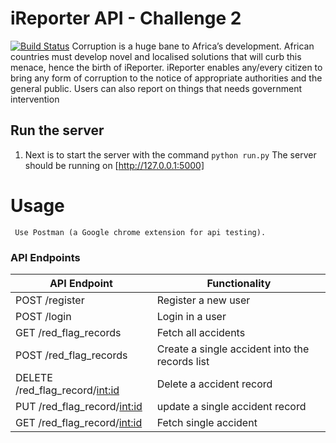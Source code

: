 # iReporter API - Challenge 2
[![Build Status](https://travis-ci.com/bafiam/iRepoter-api.svg?branch=develop)](https://travis-ci.com/bafiam/iRepoter-api)
Corruption is a huge bane to Africa’s development. African countries must develop novel and
localised solutions that will curb this menace, hence the birth of iReporter. iReporter enables
any/every citizen to bring any form of corruption to the notice of appropriate authorities and the
general public. Users can also report on things that needs government intervention

## Run the server
1. Next is to start the server with the command `python run.py`
       The server should be running on [http://127.0.0.1:5000]
       
# Usage
     Use Postman (a Google chrome extension for api testing).
     
### API Endpoints
| API Endpoint | Functionality |
| -----------  | ------------- |
| POST /register |  Register a new user |
| POST /login |  Login in a user |
| GET /red_flag_records |  Fetch all accidents |
| POST /red_flag_records |  Create a single accident into the records list|
| DELETE /red_flag_record/<int:id> |  Delete a accident record |
| PUT /red_flag_record/<int:id> |  update a single accident record |
| GET /red_flag_record/<int:id> |  Fetch single accident |

